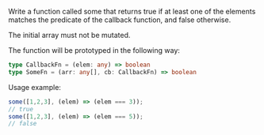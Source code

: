 Write a function called some that returns true if at least one of the elements matches the predicate of the callback function, and false otherwise.

The initial array must not be mutated.

The function will be prototyped in the following way:

```typescript
type CallbackFn = (elem: any) => boolean
type SomeFn = (arr: any[], cb: CallbackFn) => boolean
```

Usage example:

```typescript
some([1,2,3], (elem) => (elem === 3));
// true
some([1,2,3], (elem) => (elem === 5));
// false
```
